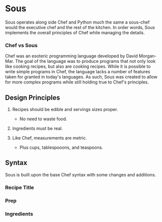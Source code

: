 # Sous
Sous operates along side Chef and Python much the same a sous-chef would
the executive chef and the rest of the kitchen. In order words, Sous 
implements the overall principles of Chef while managing the details.

### Chef vs Sous
Chef was an esoteric programming language developed by David Morgan-Mar.
The goal of the language was to produce programs that not only look like
cooking recipes, but also are cooking recipes. While it is possible to
write simple programs in Chef, the language lacks a number of features
taken for granted in today's languages. As such, Sous was created to 
allow for more complex programs while still holding true to Chef's
principles.

## Design Principles
1. Recipes should be edible and servings sizes proper. 
    - No need to waste food.
    
2. Ingredients must be real.

3. Like Chef, measurements are metric.
    - Plus cups, tablespooons, and teaspoons.

## Syntax
Sous is built upon the base Chef syntax with some changes and additions.

### Recipe Title

### Prep

### Ingredients
